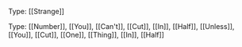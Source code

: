 Type: [[Strange]]

Type: [[Number]], [[You]], [[Can't]], [[Cut]], [[In]], [[Half]], [[Unless]], [[You]], [[Cut]], [[One]], [[Thing]], [[In]], [[Half]]